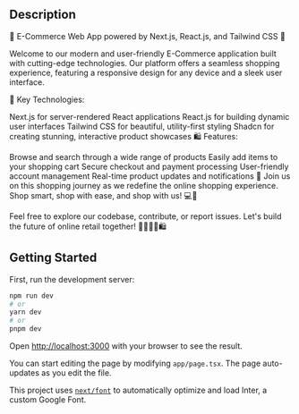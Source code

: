 ## Description

🛒 E-Commerce Web App powered by Next.js, React.js, and Tailwind CSS 🚀

Welcome to our modern and user-friendly E-Commerce application built with cutting-edge technologies. Our platform offers a seamless shopping experience, featuring a responsive design for any device and a sleek user interface.

🌟 Key Technologies:

Next.js for server-rendered React applications
React.js for building dynamic user interfaces
Tailwind CSS for beautiful, utility-first styling
Shadcn for creating stunning, interactive product showcases
🛍️ Features:

Browse and search through a wide range of products
Easily add items to your shopping cart
Secure checkout and payment processing
User-friendly account management
Real-time product updates and notifications
🚀 Join us on this shopping journey as we redefine the online shopping experience. Shop smart, shop with ease, and shop with us! 💻🛒

Feel free to explore our codebase, contribute, or report issues. Let's build the future of online retail together! 👨‍💻👩‍💻🛍️

## Getting Started

First, run the development server:

```bash
npm run dev
# or
yarn dev
# or
pnpm dev
```

Open [http://localhost:3000](http://localhost:3000) with your browser to see the result.

You can start editing the page by modifying `app/page.tsx`. The page auto-updates as you edit the file.

This project uses [`next/font`](https://nextjs.org/docs/basic-features/font-optimization) to automatically optimize and load Inter, a custom Google Font.
